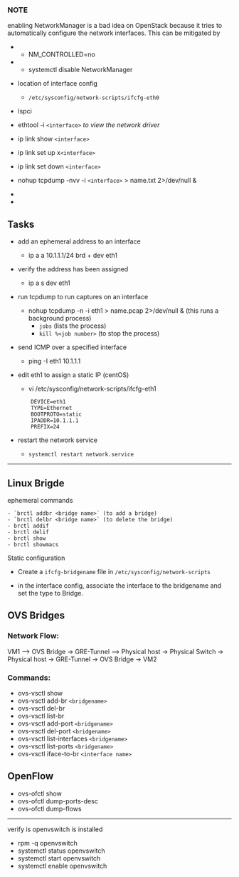 ### NOTE

enabling NetworkManager is a bad idea on  OpenStack because it tries to automatically configure the network interfaces.
This can be mitigated by

- - NM_CONTROLLED=no
- - systemctl disable NetworkManager

- location of interface config
    - `/etc/sysconfig/network-scripts/ifcfg-eth0`




- lspci 
- ethtool -i `<interface>`  _to view the network driver_
- ip link show `<interface>`
- ip link set up x`<interface>`
- ip link set down `<interface>`
- nohup tcpdump -nvv -i `<interface>` > name.txt 2>/dev/null &
- 
- 

## Tasks
- add an ephemeral address to an interface
    - ip a a 10.1.1.1/24 brd + dev eth1
- verify the address has been assigned
    - ip a s dev eth1
- run tcpdump to run captures on an interface
    - nohup tcpdump -n -i eth1 > name.pcap 2>/dev/null &  (this runs a background process)
        - `jobs` (lists the process)
        - `kill %<job number>` (to stop the process)

-  send ICMP over a specified interface
    - ping -I eth1 10.1.1.1

- edit eth1 to assign a static IP (centOS)
    - vi /etc/sysconfig/network-scripts/ifcfg-eth1
    ```
        DEVICE=eth1
        TYPE=Ethernet
        BOOTPROTO=static
        IPADDR=10.1.1.1
        PREFIX=24
    ```
- restart the network service
    - `systemctl restart network.service`
---

## Linux Brigde

ephemeral commands

    - `brctl addbr <bridge name>` (to add a bridge)
    - `brctl delbr <bridge name>` (to delete the bridge)
    - brctl addif 
    - brctl delif
    - brctl show
    - brctl showmacs

 
Static configuration

- Create a `ifcfg-bridgename` file in `/etc/sysconfig/network-scripts`

- in the interface config, associate the interface to the bridgename and set the type to Bridge.
    

## OVS Bridges

### Network Flow:

VM1 --> OVS Bridge -> GRE-Tunnel --> Physical host -> Physical Switch -> Physical host -> GRE-Tunnel -> OVS Bridge -> VM2 

### Commands:

- ovs-vsctl show
- ovs-vsctl add-br `<bridgename>`
- ovs-vsctl del-br
- ovs-vsctl list-br
- ovs-vsctl add-port `<bridgename>`
- ovs-vsctl del-port `<bridgename>`
- ovs-vsctl list-interfaces `<bridgename>`
- ovs-vsctl list-ports `<bridgename>`
- ovs-vsctl iface-to-br `<interface name>`

## OpenFlow

- ovs-ofctl show
- ovs-ofctl dump-ports-desc
- ovs-ofctl dump-flows

---

verify is openvswitch is installed

- rpm -q openvswitch
- systemctl status openvswitch
- systemctl start openvswitch
- systemctl enable openvswitch